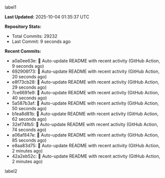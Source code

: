 
label1 
<!-- ACTIVITY_START -->
**Last Updated:** 2025-10-04 01:35:37 UTC

**Repository Stats:**
- Total Commits: 29232
- Last Commit: 9 seconds ago

**Recent Commits:**
- a0a0ee63e: 🤖 Auto-update README with recent activity (GitHub Action, 9 seconds ago)
- 692906f73: 🤖 Auto-update README with recent activity (GitHub Action, 20 seconds ago)
- e8f73cb28: 🤖 Auto-update README with recent activity (GitHub Action, 29 seconds ago)
- 7ce6691e9: 🤖 Auto-update README with recent activity (GitHub Action, 40 seconds ago)
- 5a587b3af: 🤖 Auto-update README with recent activity (GitHub Action, 50 seconds ago)
- b1ea8d81b: 🤖 Auto-update README with recent activity (GitHub Action, 62 seconds ago)
- 32ef74fb5: 🤖 Auto-update README with recent activity (GitHub Action, 74 seconds ago)
- a06af847e: 🤖 Auto-update README with recent activity (GitHub Action, 85 seconds ago)
- e8aa83d75: 🤖 Auto-update README with recent activity (GitHub Action, 2 minutes ago)
- 42a2eb52c: 🤖 Auto-update README with recent activity (GitHub Action, 2 minutes ago)
<!-- ACTIVITY_END -->

label2
